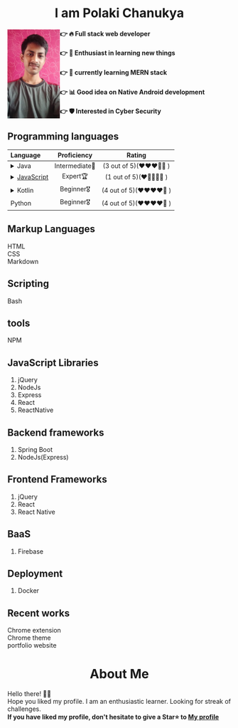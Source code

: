 <h1 align="center"> I am Polaki Chanukya</h1> 
<div height="500px">
    <div align="left" width="50%">
        <img align="left"  src=".\Mypicmile.jpg" height="200px" alt="chanukya looking cool">
    </div>
    <div align="right" width="50%">
        <div align="left" width="50%">

 #### 👉 🔥 Full stack web developer 
 #### 👉 📘 Enthusiast in learning new things
 #### 👉 📖 currently learning MERN stack
 #### 👉 📊 Good idea on Native Android development
 #### 👉 🛡️ Interested in Cyber Security
 </div>
 </div>
 </div>


## Programming languages

<div align="center">

| Language | Proficiency| Rating |
| :---      | :-----: | :-----:|
|<details><summary>Java</summary><div> 1. spring boot <br> 2. Android development</div></details> |Intermediate🥇 | (3 out of 5)(❤️❤️❤️🤍🤍 ) |
|<details><summary>[JavaScript](#jslib)</summary><div> 1. [Back end](#backend)<br> 2. [Front end](#frontend)</div></details> |Expert🏆 | (1 out of 5)(❤️🤍🤍🤍🤍 ) |
|<details><summary>Kotlin</summary><div> 1. Android development</div></details>| Beginner🎖️ | (4 out of 5)(❤️❤️❤️❤️🤍  ) |
|Python | Beginner🎖️ | (4 out of 5)(❤️❤️❤️❤️🤍 ) |
</div>

## Markup Languages 

HTML<br>
CSS<br>
Markdown<br>

## Scripting
Bash<br>

## tools
NPM<br>

## JavaScript Libraries <a id="jslib"></a>
1. jQuery
2. NodeJs
3. Express
4. React
5. ReactNative

## Backend frameworks <a id="backend"></a>
1. Spring Boot
2. NodeJs(Express)

## Frontend Frameworks <a id="frontend"></a>
1. jQuery
2. React
3. React Native

## BaaS
1. Firebase

## Deployment
1. Docker

## Recent works
Chrome extension<br>
Chrome theme<br>
portfolio website

<h1 align="center"> About Me</h1> 

Hello there! 🙋‍♂️ <br>
Hope you liked my profile. I am an enthusiastic learner. Looking for streak of challenges. <br>
**If you have liked my profile, don't hesitate to give a Star⭐ to [My profile](https://github.com/chanukyapl/chanukyapl)**